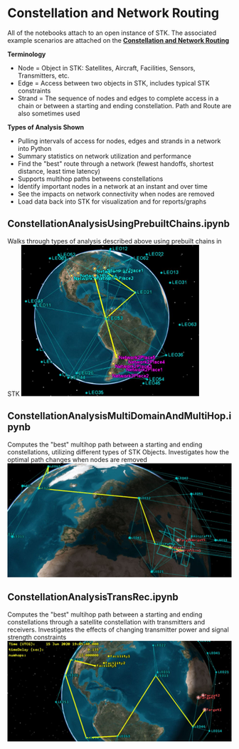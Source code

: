 # Constellation and Network Routing

All of the notebooks attach to an open instance of STK.
The associated example scenarios are attached on the [**Constellation and Network Routing**](https://www.agi.com/search?filter=content%3acodesample)

**Terminology**
* Node = Object in STK: Satellites, Aircraft, Facilities, Sensors, Transmitters, etc.
* Edge = Access between two objects in STK, includes typical STK constraints
* Strand = The sequence of nodes and edges to complete access in a chain or between a starting and ending constellation. Path and Route are also sometimes used
 
**Types of Analysis Shown**
* Pulling intervals of access for nodes, edges and strands in a network into Python
* Summary statistics on network utilization and performance
* Find the "best" route through a network (fewest handoffs, shortest distance, least time latency)
* Supports multihop paths betweens constellations
* Identify important nodes in a network at an instant and over time
* See the impacts on network connectivity when nodes are removed
* Load data back into STK for visualization and for reports/graphs

## ConstellationAnalysisUsingPrebuiltChains.ipynb

Walks through types of analysis described above using prebuilt chains in STK
<img src="chainPaths.JPG" alt="Drawing" style="width: 400px;"/>


## ConstellationAnalysisMultiDomainAndMultiHop.ipynb

Computes the "best" multihop path between a starting and ending constellations, utilizing different types of STK Objects. Investigates how the optimal path changes when nodes are removed
<img src="MultiDomain.JPG" alt="Drawing" style="width: 600px;"/>


## ConstellationAnalysisTransRec.ipynb
Computes the "best" multihop path between a starting and ending constellations through a satellite constellation with transmitters and receivers. Investigates the effects of changing transmitter power and signal strength constraints
<img src="TransmitterAndReceiver.JPG" alt="Drawing" style="width: 600px;"/>
